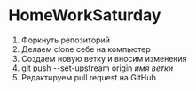# HomeWorkSaturday

1. Форкнуть репозиторий
2. Делаем clone себе на компьютер
3. Создаем новую ветку и вносим изменения
4. git push --set-upstream origin  *имя ветки*
5. Редактируем pull request на GitHub